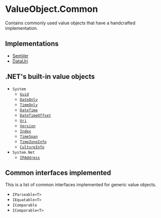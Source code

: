 # ValueObject.Common
Contains commonly used value objects that have a handcrafted implementation.

## Implementations
- [SemVer](./SemVer.cs)
- [DataUri](./DataUri.cs)

## .NET's built-in value objects
- `System`
	- [`Guid`](https://learn.microsoft.com/en-us/dotnet/api/system.guid)
	- [`DateOnly`](https://learn.microsoft.com/en-us/dotnet/api/system.dateonly)
	- [`TimeOnly`](https://learn.microsoft.com/en-us/dotnet/api/system.timeonly)
	- [`DateTime`](https://learn.microsoft.com/en-us/dotnet/api/system.datetime)
	- [`DateTimeOffset`](https://learn.microsoft.com/en-us/dotnet/api/system.datetimeoffset)
	- [`Uri`](https://learn.microsoft.com/en-us/dotnet/api/system.uri)
	- [`Version`](https://learn.microsoft.com/en-us/dotnet/api/system.version)
	- [`Index`](https://learn.microsoft.com/en-us/dotnet/api/system.index)
	- [`TimeSpan`](https://learn.microsoft.com/en-us/dotnet/api/system.timespan)
	- [`TimeZoneInfo`](https://learn.microsoft.com/en-us/dotnet/api/system.timezoneinfo)
	- [`CultureInfo`](https://learn.microsoft.com/en-us/dotnet/api/system.globalization.cultureinfo)
- `System.Net`
	- [`IPAddress`](https://learn.microsoft.com/en-us/dotnet/api/system.net.ipaddress)

## Common interfaces implemented
This is a list of common interfaces implemented for generic value objects.
 - `IParseable<T>`
 - `IEquatable<T>`
 - `IComparable`
 - `IComparable<T>`